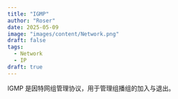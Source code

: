 ```yaml
---
title: "IGMP"
author: "Roser"
date: 2025-05-09
image: "images/content/Network.png"
draft: false
tags:
  - Network
  - IP
draft: true
---
```

IGMP 是因特网组管理协议，用于管理组播组的加入与退出。